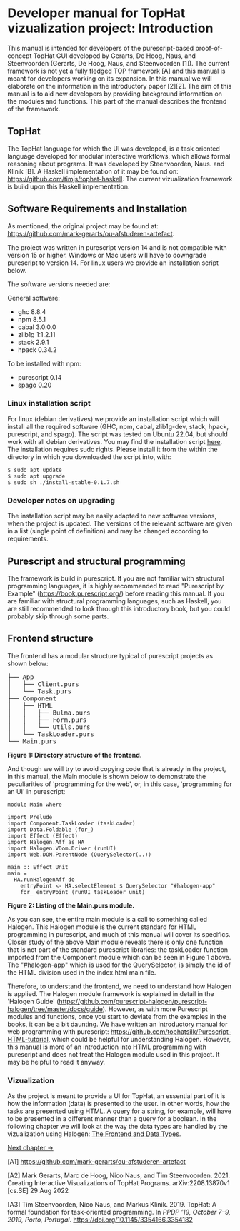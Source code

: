 # Developer manual for TopHat vizualization project: Introduction
This manual is intended for developers of the purescript-based proof-of-concept TopHat GUI developed by Gerarts, De Hoog, Naus, and Steenvoorden (Gerarts, De Hoog, Naus, and Steenvoorden [1]). The current framework is not yet a fully fledged TOP framework [A] and this manual is meant for developers working on its expansion. In this manual we will elaborate on the information in the introductory paper [2][2]. The aim of this manual is to aid new developers by providing background information on the modules and functions. This part of the manual describes the frontend of the framework.



## TopHat
The TopHat language for which the UI was developed, is a task oriented language developed for modular interactive workflows, which allows formal reasoning about programs. It was developed by Steenvoorden, Naus. and Klinik [B]. A Haskell implementation of it may be found on: https://github.com/timjs/tophat-haskell. The current vizualization framework is build upon this Haskell implementation.

## Software Requirements and Installation
As mentioned, the original project may be found at: https://github.com/mark-gerarts/ou-afstuderen-artefact.

The project was written in purescript version 14 and is not compatible with version 15 or higher. Windows or Mac users will have to downgrade purescript to version 14. For linux users we provide an installation script below.

The software versions needed are:

General software:
- ghc 8.8.4
- npm 8.5.1
- cabal 3.0.0.0
- zlib1g 1:1.2.11
- stack 2.9.1
- hpack 0.34.2

To be installed with npm:
- purescript 0.14
- spago 0.20

### Linux installation script
For linux (debian derivatives) we provide an installation script which will install all the required software (GHC, npm, cabal, zlib1g-dev, stack, hpack, purescript, and spago). The script was tested on Ubuntu 22.04, but should work with all debian derivatives.
You may find the installation script [here](../install/install-stable-0.1.7.sh).
The installation requires sudo rights. Please install it from the within the directory in which you downloaded the script into, with:
```console
$ sudo apt update
$ sudo apt upgrade
$ sudo sh ./install-stable-0.1.7.sh
```

### Developer notes on upgrading
The installation script may be easily adapted to new software versions, when the project is updated. The versions of the relevant software are given in a list (single point of definition) and may be changed according to requirements.


## Purescript and structural programming
The framework is build in purescript. If you are not familiar with structural programming languages, it is highly recommended to read "Purescript by Example" (https://book.purescript.org/) before reading this manual. If you are familiar with structural programming languages, such as Haskell, you are still recommended to look through this introductory book, but you could probably skip through some parts.

## Frontend structure
The frontend has a modular structure typical of purescript projects as shown below:
<pre>
├── App
│   ├── Client.purs
│   └── Task.purs
├── Component
│   ├── HTML
│   │   ├── Bulma.purs
│   │   ├── Form.purs
│   │   └── Utils.purs
│   └── TaskLoader.purs
└── Main.purs
</pre>
**Figure 1: Directory structure of the frontend.**

And though we will try to avoid copying code that is already in the project, in this manual, the Main module is shown below to demonstrate the peculiarities of 'programming for the web', or, in this case, 'programming for an UI' in purescript:
```
module Main where

import Prelude
import Component.TaskLoader (taskLoader)
import Data.Foldable (for_)
import Effect (Effect)
import Halogen.Aff as HA
import Halogen.VDom.Driver (runUI)
import Web.DOM.ParentNode (QuerySelector(..))

main :: Effect Unit
main =
  HA.runHalogenAff do
    entryPoint <- HA.selectElement $ QuerySelector "#halogen-app"
    for_ entryPoint (runUI taskLoader unit)
```
**Figure 2: Listing of the Main.purs module.**

As you can see, the entire main module is a call to something called Halogen. This Halogen module is the current standard for HTML programming in purescript, and much of this manual will cover its specifics.
Closer study of the above Main module reveals there is only one function that is not part of the standard purescript libraries: the taskLoader function imported from the Component module which can be seen in Figure 1 above. The "#halogen-app" which is used for the QuerySelector, is simply the id of the HTML division used in the index.html main file.


Therefore, to understand the frontend, we need to understand how Halogen is applied. The Halogen module framework is explained in detail in the 'Halogen Guide' (https://github.com/purescript-halogen/purescript-halogen/tree/master/docs/guide). However, as with more Purescript modules and functions, once you start to deviate from the examples in the books, it can be a bit daunting.
We have written an introductory manual for web programming with purescript: https://github.com/tophatsilk/Purescript-HTML-tutorial, which could be helpful for understanding Halogen. However, this manual is more of an introduction into HTML programming with purescript and does not treat the Halogen module used in this project. It may be helpful to read it anyway.

### Vizualization
As the project is meant to provide a UI for TopHat, an essential part of it is how the information (data) is presented to the user. In other words, how the tasks are presented using HTML. A query for a string, for example, will have to be presented in a different manner than a query for a boolean. In the following chapter we will  look at the way the data types are handled by the vizualization using Halogen: [The Frontend and Data Types](./Datatypes.md).

[Next chapter ->](./Datatypes.md)

[A1] https://github.com/mark-gerarts/ou-afstuderen-artefact


[A2] Mark Gerarts, Marc de Hoog, Nico Naus, and Tim Steenvoorden. 2021. Creating Interactive Visualizations of TopHat Programs. arXiv:2208.13870v1 [cs.SE] 29 Aug 2022

[A3] Tim Steenvoorden, Nico Naus, and Markus Klinik. 2019. TopHat: A formal foundation for task-oriented programming. In *PPDP ’19, October 7–9, 2019, Porto, Portugal*. https://doi.org/10.1145/3354166.3354182
